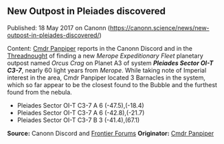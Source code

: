 ## New Outpost in Pleiades discovered

Published: 18 May 2017 on Canonn (https://canonn.science/news/new-outpost-in-pleiades-discovered/)

Content: [Cmdr Panpiper](/user/panpiper) reports in the Canonn Discord and in the [Threadnought](https://forums.frontier.co.uk/threads/alien-archeology-and-other-mysteries-thread-9-the-canonn.300054/page-1587#post-5528699) of finding a new *Merope Expeditionary Fleet* planetary outpost named *Orcus Crag* on Planet A3 of system ***Pleiades Sector OI-T C3-7***, nearly 60 light years from *Merope*. While taking note of Imperial interest in the area, Cmdr Panpiper located 3 Barnacles in the system, which so far appear to be the closest found to the Bubble and the furthest found from the nebula.

- Pleiades Sector OI-T C3-7 A 6 (-47.5),(-18.4)
- Pleiades Sector OI-T C3-7 A 6 (-42.8),(-21.7)
- Pleiades Sector OI-T C3-7 B 3 (-41.4),(67.1)

**Source:** Canonn Discord and [Frontier Forums](https://forums.frontier.co.uk/threads/meta-alloy-ripe-barnacle-sources.312632/page-6#post-5528684) **Originator:** [Cmdr Panpiper](/user/Panpiper)
